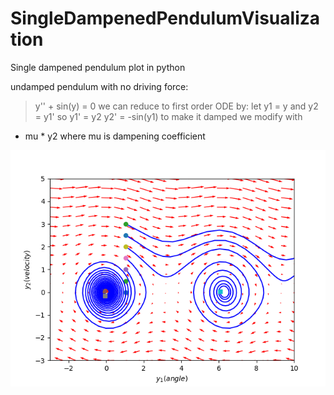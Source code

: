 # SingleDampenedPendulumVisualization
Single dampened pendulum plot in python

undamped pendulum with no driving force:
>y'' + sin(y) = 0
we can reduce to first order ODE by:
let y1 = y and y2 = y1'
so
y1' = y2
y2' = -sin(y1)
to make it damped we modify with 
- mu * y2
where mu is dampening coefficient


![Phase Portrait](/phase-portrait.png)
